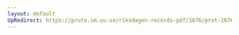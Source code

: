 ```yaml
---
layout: default
UpRedirect: https://pruto.im.uu.se/riksdagen-records-pdf/1876/prot-1876--ak--008.pdf
---
```

